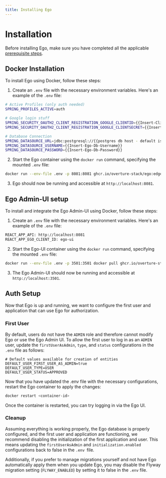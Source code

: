 ```yaml
---
title: Installing Ego
---
```


# Installation

Before installing Ego, make sure you have completed all the applicable [prerequisite steps](/documentation/ego/installation/prerequisites/).

## Docker Installation

To install Ego using Docker, follow these steps:

1. Create an `.env` file with the necessary environment variables. Here's an example of the `.env` file:

```bash
# Active Profiles (only auth needed)
SPRING_PROFILES_ACTIVE=auth

# Google login stuff
SPRING_SECURITY_OAUTH2_CLIENT_REGISTRATION_GOOGLE_CLIENTID={{Insert-Client-ID}}
SPRING_SECURITY_OAUTH2_CLIENT_REGISTRATION_GOOGLE_CLIENTSECRET={{Insert-Client-Secret}}

# Database Connection
SPRING_DATASOURCE_URL=jdbc:postgresql://{{postgres db host - default is localhost:5432}}/{{postgres db name}}?stringtype=unspecified
SPRING_DATASOURCE_USERNAME={{Insert-Ego-Db-Username}}
SPRING_DATASOURCE_PASSWORD={{Insert-Ego-Db-Password}}
```

2. Start the Ego container using the `docker run` command, specifying the mounted `.env` file:

```bash
docker run --env-file .env -p 8081:8081 ghcr.io/overture-stack/ego:edge
```

3. Ego should now be running and accessible at `http://localhost:8081`.

## Ego Admin-UI setup

To install and integrate the Ego Admin-UI using Docker, follow these steps:

1. Create an `.env` file with the necessary environment variables. Here's an example of the `.env` file:

```bash
REACT_APP_API: http://localhost:8081
REACT_APP_EGO_CLIENT_ID: ego-ui 
```

2. Start the Ego-UI container using the `docker run` command, specifying the mounted `.env` file:

```bash
docker run --env-file .env -p 3501:3501 docker pull ghcr.io/overture-stack/ego-ui:edge
```

3. The Ego Admin-UI should now be running and accessible at `http://localhost:3501`.

## Auth Setup

Now that Ego is up and running, we want to configure the first user and application that can use Ego for authorization.

### First User

By default, users do not have the `ADMIN` role and therefore cannot modify Ego or use the Ego Admin UI. To allow the first user to log in as an `ADMIN` user, update the `firstUserAsAdmin`, `type`, and `status` configurations in the `.env` file as follows:

```plaintext
# Default values available for creation of entities
DEFAULT_USER_FIRST_USER_AS_ADMIN=true
DEFAULT_USER_TYPE=USER
DEFAULT_USER_STATUS=APPROVED
```

Now that you have updated the .env file with the necessary configurations, restart the Ego container to apply the changes:

```bash
docker restart <container-id>
```

Once the container is restarted, you can try logging in via the Ego UI.

### Cleanup

Assuming everything is working properly, the Ego database is properly configured, and the first user and application are functioning, we recommend disabling the initialization of the first application and user. This means updating the `firstUserAsAdmin` and `initialization.enabled` configurations back to false in the `.env `file.

Additionally, if you prefer to manage migrations yourself and not have Ego automatically apply them when you update Ego, you may disable the Flyway migration setting (`FLYWAY_ENABLED`) by setting it to false in the `.env` file.
